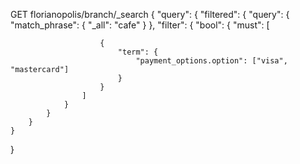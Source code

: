 GET florianopolis/branch/_search
{
    "query": {
        "filtered": {
            "query": {
                "match_phrase": {
                    "_all": "cafe"
                }
            },
            "filter": {
                "bool": {
                    "must": [
                        
                        {
                            "term": {
                                "payment_options.option": ["visa", "mastercard"]
                            }
                        }
                    ]
                }
            }
        }
    }
}